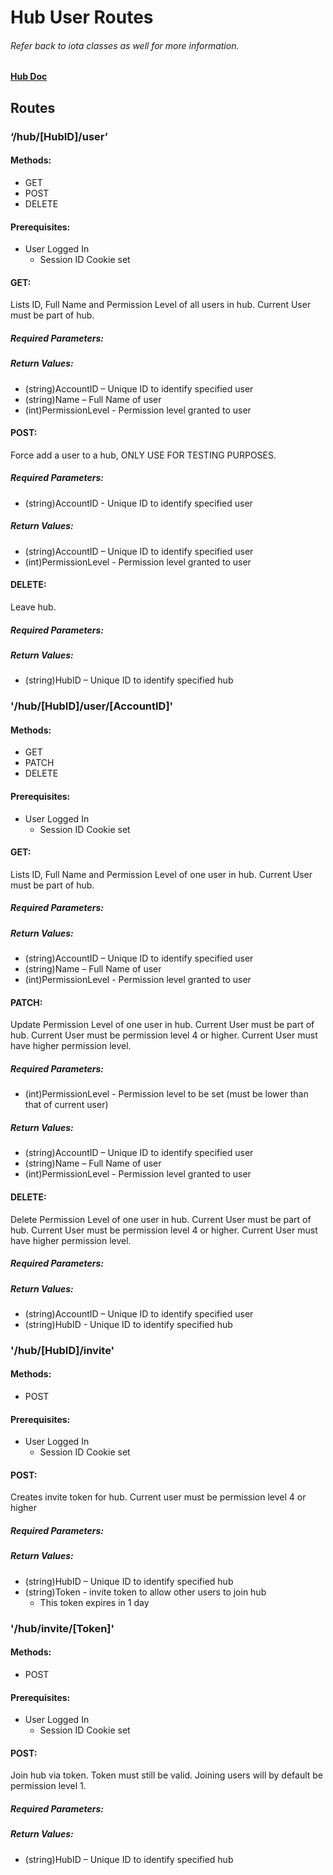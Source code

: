 # Hub User Routes
###### Refer back to iota classes as well for more information.

#### [Hub Doc](../README.md)

## Routes

### ‘/hub/[HubID]/user’

#### Methods: 
-	GET
-	POST
-   DELETE

#### Prerequisites: 
-	User Logged In
    -	Session ID Cookie set

#### GET: 

Lists ID, Full Name and Permission Level of all users in hub.
Current User must be part of hub.

##### Required Parameters:

##### Return Values:
-	(string)AccountID – Unique ID to identify specified user
-	(string)Name – Full Name of user
-   (int)PermissionLevel - Permission level granted to user

#### POST:

Force add a user to a hub, ONLY USE FOR TESTING PURPOSES.

##### Required Parameters:
-   (string)AccountID - Unique ID to identify specified user

##### Return Values:
-	(string)AccountID – Unique ID to identify specified user
-   (int)PermissionLevel - Permission level granted to user

#### DELETE:

Leave hub.

##### Required Parameters:

##### Return Values:
-	(string)HubID – Unique ID to identify specified hub

### '/hub/[HubID]/user/[AccountID]'

#### Methods:
-   GET
-   PATCH
-   DELETE

#### Prerequisites: 
-	User Logged In
    -	Session ID Cookie set

#### GET: 

Lists ID, Full Name and Permission Level of one user in hub.
Current User must be part of hub.

##### Required Parameters:

##### Return Values:
-	(string)AccountID – Unique ID to identify specified user
-	(string)Name – Full Name of user
-   (int)PermissionLevel - Permission level granted to user

#### PATCH: 

Update Permission Level of one user in hub.
Current User must be part of hub.
Current User must be permission level 4 or higher.
Current User must have higher permission level.

##### Required Parameters:
-   (int)PermissionLevel - Permission level to be set (must be lower than that of current user)

##### Return Values:
-	(string)AccountID – Unique ID to identify specified user
-	(string)Name – Full Name of user
-   (int)PermissionLevel - Permission level granted to user

#### DELETE: 

Delete Permission Level of one user in hub.
Current User must be part of hub.
Current User must be permission level 4 or higher.
Current User must have higher permission level.

##### Required Parameters:

##### Return Values:
-	(string)AccountID – Unique ID to identify specified user
-	(string)HubID - Unique ID to identify specified hub

### '/hub/[HubID]/invite'

#### Methods:
-   POST

#### Prerequisites: 
-	User Logged In
    -	Session ID Cookie set

#### POST: 

Creates invite token for hub.
Current user must be permission level 4 or higher

##### Required Parameters:

##### Return Values:
-	(string)HubID – Unique ID to identify specified hub
-	(string)Token - invite token to allow other users to join hub
    -   This token expires in 1 day

### '/hub/invite/[Token]'

#### Methods:
-   POST

#### Prerequisites: 
-	User Logged In
    -	Session ID Cookie set

#### POST: 

Join hub via token.
Token must still be valid.
Joining users will by default be permission level 1.

##### Required Parameters:

##### Return Values:
-	(string)HubID – Unique ID to identify specified hub